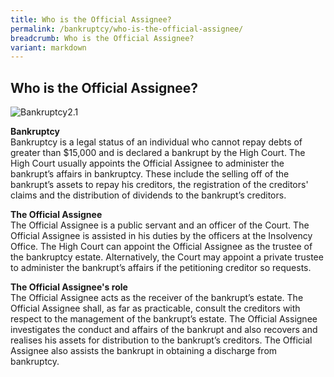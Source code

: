 ```yaml
---
title: Who is the Official Assignee?
permalink: /bankruptcy/who-is-the-official-assignee/
breadcrumb: Who is the Official Assignee?
variant: markdown
---
```

Who is the Official Assignee?
---

<div class="image">
 <img src="/images/cut.jpg" alt="Bankruptcy2.1" title="Bankruptcy2.1">
</div>

**Bankruptcy** <br>
Bankruptcy is a legal status of an individual who cannot repay debts of greater than $15,000 and is declared a bankrupt by the High Court. The High Court usually appoints the Official Assignee to administer the bankrupt’s affairs in bankruptcy. These include the selling off of the bankrupt’s assets to repay his creditors, the registration of the creditors' claims and the distribution of dividends to the bankrupt’s creditors. <br>

**The Official Assignee** <br>
The Official Assignee is a public servant and an officer of the Court. The Official Assignee is assisted in his duties by the officers at the Insolvency Office. The High Court can appoint the Official Assignee as the trustee of the bankruptcy estate. Alternatively, the Court may appoint a private trustee to administer the bankrupt’s affairs if the petitioning creditor so requests. <br>

**The Official Assignee's role** <br>
The Official Assignee acts as the receiver of the bankrupt’s estate. The Official Assignee shall, as far as practicable, consult the creditors with respect to the management of the bankrupt’s estate. The Official Assignee investigates the conduct and affairs of the bankrupt and also recovers and realises his assets for distribution to the bankrupt’s creditors. The Official Assignee also assists the bankrupt in obtaining a discharge from bankruptcy.